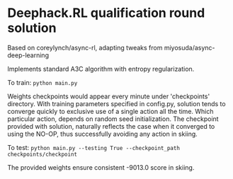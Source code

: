 # Deephack.RL qualification round solution

Based on coreylynch/async-rl, adapting tweaks from miyosuda/async-deep-learning

Implements standard A3C algorithm with entropy regularization.

To train:
```python main.py```

Weights checkpoints would appear every minute under 'checkpoints' directory. With training parameters specified in config.py, solution tends to converge quickly to exclusive use of a single action all the time. Which particular action, depends on random seed initialization. The checkpoint provided with solution, naturally reflects the case when it converged to using the NO-OP, thus successfully avoiding any action in skiing.

To test:
```python main.py --testing True --checkpoint_path checkpoints/checkpoint```

The provided weights ensure consistent -9013.0 score in skiing.

